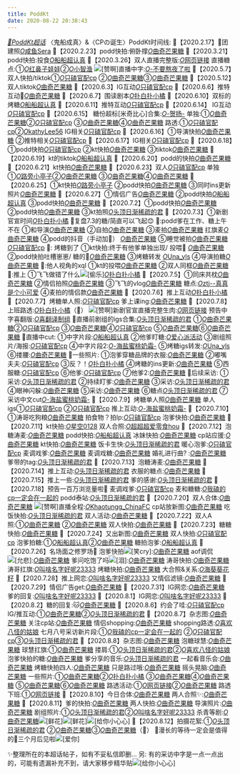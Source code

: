 ```yaml
---
title: PoddKt
date: 2020-08-22 20:38:43
---
```


[*💎PoddKt超话*](https://huati.weibo.com/k/PoddKt)
〈鬼船成真〉&〈CPの诞生〉PoddKt时间线:
🔹【2020.2.17】🐔团建照[*O*咸鱼Sera](https://t.cn/A6LqD61u)
🔸【2020.2.23】podd快拍:俯卧撑[*O*曲奇芒果糖](https://t.cn/A6L7Hw03)
🔸【2020.3.21】podd快拍:投食[*O*船船超认真](https://t.cn/A6Lqk8eC)
🔹【2020.3.26】双人直播完整版:[*O*网页链接](https://t.cn/A6L7Hw0g)
         直播糖点:①[*O*红鼻子娃娃](https://t.cn/A6LqD61B)②[*O*小智渔](https://t.cn/A6LqD613)
         ![[赞啊]](https://img.t.sinajs.cn/t4/appstyle/expression/ext/normal/00/lxhzan_thumb.gif)直播中字:[*O*-不要熬夜了啦](https://t.cn/A6UJMAbE)
🔸【2020.5.7】双人快拍/tiktok①[*O*只磕官配cp](https://t.cn/A6L7Hw0u)
         ②[*O*曲奇芒果糖](https://t.cn/A6L7HwOh)③[*O*曲奇芒果糖](https://t.cn/A6L7RTB5)
🔹【2020.5.12】双人tiktok[*O*曲奇芒果糖](https://t.cn/A6L7Hw0r)
🔸【2020.6.3】IG互动[*O*只磕官配cp](https://t.cn/A6LIkcM1)
🔸【2020.6.6】推特互动💋[*O*曲奇芒果糖](https://t.cn/A6L7HwOP)
🔹【2020.6.7】围读剧本[*O*扑白扑小橘](https://t.cn/A6L7Hw0s)
🔹【2020.6.10】双标的烤糖[*O*船船超认真](https://t.cn/A6LqlgwF)
🔸【2020.6.11】推特互动[*O*只磕官配cp](https://t.cn/A6L7Hw0B)
🔹【2020.6.14】 IG互动[*O*只磕官配cp](https://t.cn/A6LqlgA7)
🔹【2020.6.15】 糖份超标[米奇比心]合集:[*O*-贺扬-](https://t.cn/A6LqlgAw)
          单独:①[*O*曲奇芒果糖](https://t.cn/A6Lqlgwk)②[*O*只磕官配cp](https://t.cn/A6LqlgAz)
          ③[*O*曲奇芒果糖](https://t.cn/A6LqlgAP)④[*O*曲奇芒果糖](https://t.cn/A6Lqlgws)
          路透:①[*O*只磕官配cp](https://t.cn/A6LqlgAZ)②[*O*kathyLee56](https://t.cn/A6L9ijId)
          IG相关[*O*只磕官配cp](https://t.cn/A6LIkcMm)
🔸【2020.6.16】①导演快拍[*O*曲奇芒果糖](https://t.cn/A6LclcLt)
          ②推特相关[*O*只磕官配cp](https://t.cn/A6LIkcMu)
🔹【2020.6.17】IG相关[*O*只磕官配cp](https://t.cn/A6LMZgHb)
🔸【2020.6.18】①podd快拍[*O*只磕官配cp](https://t.cn/A6LiihEx)
         ②kt快拍[*O*曲奇芒果糖](https://t.cn/A6LiihEi)
         ③tiktok[*O*曲奇芒果糖](https://t.cn/A6LiihEM)
🔹【2020.6.19】kt的tiktok[*O*船船超认真](https://t.cn/A6LiihE6)
🔸【2020.6.20】podd的快拍[*O*曲奇芒果糖](https://t.cn/A6L9iKfy)
🔹【2020.6.21】kt快拍[*O*曲奇芒果糖](https://t.cn/A6LW8PUp)
🔸【2020.6.23】双人[*O*只磕官配cp](https://t.cn/A6LYrg5z)
         单独①[*O*路旁小亭子](https://t.cn/A6LYrg5L)②[*O*曲奇芒果糖](https://t.cn/A6LYrg5w)
         ③[*O*曲奇芒果糖](https://t.cn/A6LYrg57)④[*O*曲奇芒果糖](https://t.cn/A6LYrg52)
🔹【2020.6.25】①kt快拍[*O*路旁小亭子](https://t.cn/A6Ln7xD2)
         ②podd快拍[*O*曲奇芒果糖](https://t.cn/A6Ln7xD4)
         ③同时ins更新照片[*O*曲奇芒果糖](https://t.cn/A6Ln7xDA)
🔸【2020.6.27】①情侣广告[*O*曲奇芒果糖](https://t.cn/A6Lrb9yK)
         ②podd快拍[*O*船船超认真](https://t.cn/A6Lrb9yN)
         ③podd快拍[*O*曲奇芒果糖](https://t.cn/A6Lrb9yo)
🔸【2020.7.2】①podd快拍[*O*曲奇芒果糖](https://t.cn/A6yAG5qy)
         ②podd快拍[*O*曲奇芒果糖](https://t.cn/A6yAG5q5)
         ③kt拍照[*O*头顶日渐稀疏的君](https://t.cn/A6yAG5qb)
🔹【2020.7.3】①新剧官宣时间[*O*扑白扑小橘](https://t.cn/A6yAG5qq)
    💞复盘7.3的糖/简直可以飞起😊
         💫:podd爹在工作、糖上午不在
         ①和导演[*O*曲奇芒果糖](https://t.cn/A6y2YSc5)
         ②自拍[*O*曲奇芒果糖](https://t.cn/A6y2YScL)
         ③麦拍[*O*曲奇芒果糖](https://t.cn/A6y2YScV)
          扛旗麦[*O*曲奇芒果糖](https://t.cn/A6yLMRcp)
         ④podd的抖音（手动加🌟）
              [*O*曲奇芒果糖](https://t.cn/A6y2YScw)
         ⑤睡觉被拍[*O*曲奇芒果糖](https://t.cn/A6y2YScb)
              [*O*只磕官配cp](https://t.cn/A6y2BW3n)
         💫: 烤糖到了
         ①kt快拍:终于有他爹单独出现/
         投喂🤣 [*O*曲奇芒果糖](https://t.cn/A6y2YScq)
         ②podd快拍吐槽崽崽/
         糖的👀[*O*曲奇芒果糖](https://t.cn/A6y2YSc2)
         ③烤糖转发 [*O*Una_yls](https://t.cn/A6y2YScG)
         ④导演拍糖[*O*曲奇芒果糖](https://t.cn/A6y2YScA)
         💫:他人视角的xql
         ①kt的投喂[*O*曲奇芒果糖](https://t.cn/A6y2YScy)
         ②双人同框[*O*曲奇芒果糖](https://t.cn/A6y2YScU)
         💫:推上
        ①飞飞做错了什么![[偷乐]](https://img.t.sinajs.cn/t4/appstyle/expression/ext/normal/fa/lxhtouxiao_thumb.gif)[*O*扑白扑小橘](https://t.cn/A6y2YSc4)
🔸【2020.7.5】①同床共枕[*O*曲奇芒果糖](https://t.cn/A6ybb7xD)
        ②情侣拍照[*O*曲奇芒果糖](https://t.cn/A6ybb7xk)
        ③飞飞的vlog[*O*曲奇芒果糖](https://t.cn/A6ybb7JP)
               糖点:[*O*ztj--真真是个小可爱](https://t.cn/A6ybb7xs)
        ④麦拍的情侣款[*O*曲奇芒果糖](https://t.cn/A6ybb7Jv)
🔹【2020.7.6】推上互动[*O*扑白扑小橘](https://t.cn/A6y5P3H4)
🔸【2020.7.7】烤糖单人照:[*O*只磕官配cp](https://t.cn/A6yfumJQ)
            爹上课ing:[*O*曲奇芒果糖](https://t.cn/A6yfumJB)
🔹【2020.7.8】上班路透:[*O*扑白扑小橘](https://t.cn/A6yfumJp)（🌟）
         ![[赞啊]](httpss://img.t.sinajs.cn/t4/appstyle/expression/ext/normal/00/lxhzan_thumb.gif)新剧官宣直播完整生肉:[*O*网页链接](https://t.cn/A6yfumJ3)
         预告中字喜翻版:[*O*喜翻译制组](https://t.cn/A6yf5A3d)
         💫直播前剧组的igs合集:[*O*头顶日渐稀疏的君](https://t.cn/A6yfumJ1)
         ①[*O*曲奇芒果糖](https://t.cn/A6yfumJT)②[*O*只磕官配cp](https://t.cn/A6yfumJO)
         ③[*O*曲奇芒果糖](https://t.cn/A6yfumJ0)④[*O*只磕官配cp](https://t.cn/A6yfumJm)
         ⑤[*O*曲奇芒果糖](https://t.cn/A6yfumJE)⑥[*O*曲奇芒果糖](https://t.cn/A6yfumJ8)
        💫直播中cut:
         ①中字片段:[*O*船船超认真](https://t.cn/A6yfumJR)
         ②他爹盯糖:[*O*爱心派活动](https://t.cn/A6yfumJu)
         ③剧组照片/海报:[*O*只磕官配cp](https://t.cn/A6yfumJN)
         ④中字片段2:[*O*-海盐蜜桃奶霜-](https://t.cn/A6yfumJH)
         ⑤烤糖igs转发:[*O*Una_yls](https://t.cn/A6yfumJl)
         ⑥搂腰:[*O*曲奇芒果糖](https://t.cn/A6yfumJW)
         💫一些照片:
         ①泡爹穿糖品牌的衣服:[*O*曲奇芒果糖](https://t.cn/A6yfumJj)
         ②嘟嘴夫夫:[*O*只磕官配cp](https://t.cn/A6yfumio)
         ③反？！[*O*扑白扑小橘](https://t.cn/A6yfumiX)
         ④烤糖的ins更新:[*O*曲奇芒果糖](https://t.cn/A6yfumiC)
         ⑤西服糖:[*O*只磕官配cp](https://t.cn/A6yfumia)
         ⑥他爹:[*O*只磕官配cp](https://t.cn/A6yfumi0)
         ⑦他爹2:[*O*曲奇芒果糖](https://t.cn/A6yfumil)
         💫后续采访:
         ①采访:[*O*头顶日渐稀疏的君](https://t.cn/A6yfumi6)
         ②持续盯爹:[*O*曲奇芒果糖](https://t.cn/A6yfumij)
         ③采访:[*O*头顶日渐稀疏的君](https://t.cn/A6yfumip)
         ④眼神闪躲:[*O*曲奇芒果糖](https://t.cn/A6yfumiN)
         ⑤采访:[*O*曲奇芒果糖](https://t.cn/A6yfumiK)
         ⑥糖点[*O*头顶日渐稀疏的君](https://t.cn/A6yxeKNV)
         ⑦采访中文cut[*O*-海盐蜜桃奶霜-](https://t.cn/A6yM1FbW)
🔸【2020.7.9】烤糖单人照[*O*曲奇芒果糖](https://t.cn/A6yxeKN6)
         单人igs①[*O*只磕官配cp](https://t.cn/A6yxeKNc)
         ②[*O*只磕官配cp](https://t.cn/A6yxeKNJ)
         推上互动:[*O*-海盐蜜桃奶霜-](https://t.cn/A6UfoaP8)
🔹【2020.7.10】①涛哥吃狗粮[*O*曲奇芒果糖](https://t.cn/A6yxeKNI)
         拍食物？拍lp:[*O*只磕官配cp](https://t.cn/A6UZxWpL)
         泡爹快拍:[*O*曲奇芒果糖](https://t.cn/A6ymHfgE)
🔸【2020.7.11】kt快拍:[*O*星空0128](https://t.cn/A6ymHfgT)
         双人合照:[*O*超超超爱零食hou](https://t.cn/A6ymHfgB)
🔹【2020.7.12】泡糖涛麦:[*O*曲奇芒果糖](https://t.cn/A6ymHfgj)
         podd快拍:[*O*船船超认真](https://t.cn/A6ymHfgr)
         冰妹快拍:[*O*曲奇芒果糖](https://t.cn/A6ymHfgm)
         cp站应援:[*O*曲奇芒果糖](https://t.cn/A6ymHfgd)
         kt快拍:[*O*曲奇芒果糖](https://t.cn/A6ymHfet)
        饭卡生快:[*O*头顶日渐稀疏的君](https://t.cn/A6ymHfgR)
        暖心泡爹:[*O*只磕官配cp](https://t.cn/A6UvNjir)
        麦调戏爹:[*O*曲奇芒果糖](https://t.cn/A6ymHfg0)
        麦调戏糖:[*O*曲奇芒果糖](https://t.cn/A6ymHfgn)
        婚礼进行曲? :[*O*曲奇芒果糖](https://t.cn/A6yoMPt7)
        爹带的tag:[*O*头顶日渐稀疏的君](https://t.cn/A6ymHfg3)
🔹【2020.7.13】泡糖涛麦:[*O*曲奇芒果糖](https://t.cn/A6ymHfgg)
🔸【2020.7.14】推上互动:[*O*头顶日渐稀疏的君](https://t.cn/A6ymHfgH)
        衣服的糖点:[*O*曲奇芒果糖](https://t.cn/A6ymHfgY)
🔸【2020.7.15】推上一些:[*O*头顶日渐稀疏的君](https://t.cn/A6ymHfgk)
        爹的感谢:[*O*头顶日渐稀疏的君](https://t.cn/A6UfoaPQ)
🔹【2020.7.18】预告一百万浏览量啦🎉
        麦调戏爹:[*O*只磕官配cp](https://t.cn/A6ymHfg1)
        麦和糖糖:[*O*我磕的cp一定会在一起的](https://t.cn/A6ymHfgQ)
        podd泰站:[*O*头顶日渐稀疏的君](https://t.cn/A6ymHfgu)
🔹【2020.7.20】双人合体:[*O*曲奇芒果糖](https://t.cn/A6ymlcRt)
         ![[赞啊]](https://img.t.sinajs.cn/t4/appstyle/expression/ext/normal/00/lxhzan_thumb.gif)直播全程:[*O*Khaotungg_ChinaFC](https://t.cn/A6yrAKHy)
         cp站放新图:[*O*曲奇芒果糖](https://t.cn/A6ymlcRx)
         吃饭快拍:[*O*头顶日渐稀疏的君](https://t.cn/A6ymlcRM)
         双人活动:[*O*曲奇芒果糖](https://t.cn/A6ymlcRq)
🔸【2020.7.22】双人A照:①[*O*曲奇芒果糖](https://t.cn/A6yBjuBp)
         ②[*O*曲奇芒果糖](https://t.cn/A6yBjuBW)
         双人快拍:[*O*曲奇芒果糖](https://t.cn/A6yBjuB0)
🔹【2020.7.23】糖糖快拍:[*O*曲奇芒果糖](https://t.cn/A6ygPGK1)
🔸【2020.7.24】又出新图:[*O*曲奇芒果糖](https://t.cn/A6yDIIqQ)
         双人快拍:[*O*只磕官配cp](https://t.cn/A6yDIIqR)
         泡爹拍糖:①[*O*船船超认真](https://t.cn/A6yDIIqH)②[*O*曲奇芒果糖](https://t.cn/A6yDIIq8)
         糖拍泡爹:[*O*船船超认真](https://t.cn/A6yDIIqT)
🔹【2020.7.26】名场面之修罗场🌟
        泡爹快拍![[笑cry]](https://img.t.sinajs.cn/t4/appstyle/expression/ext/normal/4a/2018new_xiaoku_thumb.png):[*O*曲奇芒果糖](https://t.cn/A6UvNKKX)
        aof调侃![[允悲]](https://img.t.sinajs.cn/t4/appstyle/expression/ext/normal/83/2018new_kuxiao_org.png):[*O*曲奇芒果糖](https://t.cn/A6ysprDP)
        爹问吃饱了吗![[泪]](https://img.t.sinajs.cn/t4/appstyle/expression/ext/normal/6e/2018new_leimu_org.png):[*O*曲奇芒果糖](https://t.cn/A6UvNKKM)
        涛哥快拍:[*O*曲奇芒果糖](https://t.cn/A6UvNKKS)
        涛哥扛旗:[*O*叫啥名字好呢23333](https://t.cn/A6UvNKKa)
        烤糖快拍:[*O*曲奇芒果糖](https://t.cn/A6UvNKKx)
        大合照&关系:[*O*海葵葵花籽](https://t.cn/A6UvNKKi)
🔸【2020.7.28】推上网恋:[*O*叫啥名字好呢23333](https://t.cn/A6UZch4a)
        又情侣滤镜:[*O*曲奇芒果糖](https://t.cn/A6UZch4S)
🔹【2020.7.29】情侣广告get:[*O*曲奇芒果糖](https://t.cn/A6U2wxoQ)
🔸【2020.7.31】IG网恋:[*O*曲奇芒果糖](https://t.cn/A6Uytw3O)
         爹的回复:[*O*叫啥名字好呢23333](https://t.cn/A6U4MhCi)
🔹【2020.8.1】IG网恋:[*O*叫啥名字好呢23333](https://t.cn/A6UbPyk3)
🔸【2020.8.2】糖的回复:🐱[*O*曲奇芒果糖](https://t.cn/A6U5CJbf)
🔹【2020.8.6】约会了哇:[*O*只磕官配cp](https://t.cn/A6UJIDBt)
         IG/推互动:①[*O*曲奇芒果糖](https://t.cn/A6UJIDB5)②[*O*头顶日渐稀疏的君](https://t.cn/A6UJIDBq)
🔸【2020.8.7】杂志图:[*O*曲奇芒果糖](https://t.cn/A6UXtoA6)
        关注cp站:[*O*曲奇芒果糖](https://t.cn/A6UXtoAX)
        情侣shopping:[*O*曲奇芒果糖](https://t.cn/A6UXtoAo)
        shopping路透:[*O*喜欢八怪的姑娘](https://t.cn/A6UXtoAi)
        七月八号采访新片段:①[*O*我磕的cp一定会在一起的](https://t.cn/A6UXtoAW)
        ②[*O*只磕官配cp](https://t.cn/A6UXtoAK)③[*O*头顶日渐稀疏的君](https://t.cn/A6UXtoAC)
🔹【2020.8.8】杂志图:[*O*曲奇芒果糖](https://t.cn/A6UXtoAS)
        泡糖球慧:[*O*曲奇芒果糖](https://t.cn/A6UaglTw)
        球慧扛旗:①[*O*曲奇芒果糖](https://t.cn/A6UXdX66)
        搂肩:①[*O*头顶日渐稀疏的君](https://t.cn/A6UaglYu)②[*O*喜欢八怪的姑娘](https://t.cn/A6UaglYD)
        泡爹快拍的糖:[*O*曲奇芒果糖](https://t.cn/A6UaglYs)
        爹分享的音乐:[*O*头顶日渐稀疏的君](https://t.cn/A6US7fjM)
        一起看音乐会:[*O*曲奇芒果糖](https://t.cn/A6UaglY8)
        烤糖快拍四人:[*O*曲奇芒果糖](https://t.cn/A6UaglY3)
        只是路过哦:[*O*曲奇芒果糖](https://t.cn/A6UaglYR)
        摇头晃脑:[*O*曲奇芒果糖](https://t.cn/A6UaglTv)
        一些照片:①[*O*曲奇芒果糖](https://t.cn/A6UaglYr)②[*O*扑白扑小橘](https://t.cn/A6UaglY1)
        ③[*O*曲奇芒果糖](https://t.cn/A6UaglYe)④[*O*曲奇芒果糖](https://t.cn/A6UaglYm)
        ⑤[*O*曲奇芒果糖](https://t.cn/A6UaglYB)⑥[*O*曲奇芒果糖](https://t.cn/A6UagkI0)
        路透活动:①[*O*网页链接](https://t.cn/A6UaglYk)②[*O*曲奇芒果糖](https://t.cn/A6UaglYd)
        路透下班:①[*O*网页链接](https://t.cn/A6UaglYE)
🔸【2020.8.10】今日合体:[*O*曲奇芒果糖](https://t.cn/A6UpqZml)
        两人合照✨:[*O*曲奇芒果糖](https://t.cn/A6UpqZmY)
🔹【2020.8.11】爹的快拍:[*O*曲奇芒果糖](https://t.cn/A6UpqZmN)
        两人快拍:[*O*曲奇芒果糖](https://t.cn/A6UpqZm0)
        导演照片:[*O*曲奇芒果糖](https://t.cn/A6UpqZmp)
        剧组照片:①[*O*头顶日渐稀疏的君](https://t.cn/A6UpqZmW)②[*O*叫啥名字好呢23333](https://t.cn/A6UpTyae)
        杀青等剧:[*O*曲奇芒果糖](https://t.cn/A6UpqZmO)![[鲜花]](https://img.t.sinajs.cn/t4/appstyle/expression/ext/normal/d4/2018new_xianhua_org.png)![[鲜花]](https://img.t.sinajs.cn/t4/appstyle/expression/ext/normal/d4/2018new_xianhua_org.png)![[给你小心心]](https://img.t.sinajs.cn/t4/appstyle/expression/ext/normal/ca/qixi2018_xiaoxinxin_org.png)
🔸【2020.8.12】拍摄花絮:①[*O*头顶日渐稀疏的君](https://t.cn/A6UpVUKP)
        ②[*O*曲奇芒果糖](https://t.cn/A6UpSW2Z)③[*O*曲奇芒果糖](https://t.cn/A6UpTyag)（🌟）
💫漫长的等待一定会是值得的🤗三个月后见啦![[爱你]](https://img.t.sinajs.cn/t4/appstyle/expression/ext/normal/f6/2018new_aini_org.png)

✨整理所在的本超话帖子，如有不妥私信即删…
另: 有的采访中字是一点一点出的，可能有遗漏补充不到，请大家移步精华贴![[给你小心心]](https://img.t.sinajs.cn/t4/appstyle/expression/ext/normal/ca/qixi2018_xiaoxinxin_org.png)